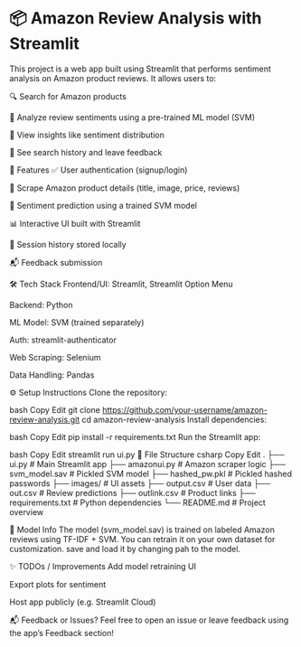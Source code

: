 # 📦 Amazon Review Analysis with Streamlit


This project is a web app built using Streamlit that performs sentiment analysis on Amazon product reviews. It allows users to:

🔍 Search for Amazon products

🤖 Analyze review sentiments using a pre-trained ML model (SVM)

🧾 View insights like sentiment distribution

💾 See search history and leave feedback

🚀 Features
✅ User authentication (signup/login)

🔎 Scrape Amazon product details (title, image, price, reviews)

🧠 Sentiment prediction using a trained SVM model

📊 Interactive UI built with Streamlit

📁 Session history stored locally

📬 Feedback submission

🛠️ Tech Stack
Frontend/UI: Streamlit, Streamlit Option Menu

Backend: Python

ML Model: SVM (trained separately)

Auth: streamlit-authenticator

Web Scraping: Selenium 

Data Handling: Pandas

⚙️ Setup Instructions
Clone the repository:

bash
Copy
Edit
git clone https://github.com/your-username/amazon-review-analysis.git
cd amazon-review-analysis
Install dependencies:

bash
Copy
Edit
pip install -r requirements.txt
Run the Streamlit app:

bash
Copy
Edit
streamlit run ui.py
📁 File Structure
csharp
Copy
Edit
.
├── ui.py                  # Main Streamlit app
├── amazonui.py            # Amazon scraper logic
├── svm_model.sav          # Pickled SVM model
├── hashed_pw.pkl          # Pickled hashed passwords
├── images/                # UI assets
├── output.csv             # User data
├── out.csv                # Review predictions
├── outlink.csv            # Product links
├── requirements.txt       # Python dependencies
└── README.md              # Project overview


🤖 Model Info
The model (svm_model.sav) is trained on labeled Amazon reviews using TF-IDF + SVM. You can retrain it on your own dataset for customization. save and load it by changing pah to the model.

✨ TODOs / Improvements
 Add model retraining UI

 Export plots for sentiment

 Host app publicly (e.g. Streamlit Cloud)

📬 Feedback or Issues?
Feel free to open an issue or leave feedback using the app’s Feedback section!

